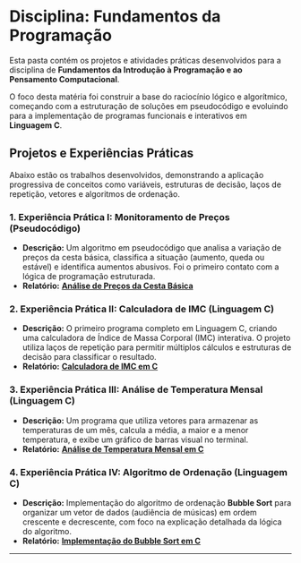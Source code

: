 # Disciplina: Fundamentos da Programação

Esta pasta contém os projetos e atividades práticas desenvolvidos para a disciplina de **Fundamentos da Introdução à Programação e ao Pensamento Computacional**.

O foco desta matéria foi construir a base do raciocínio lógico e algorítmico, começando com a estruturação de soluções em pseudocódigo e evoluindo para a implementação de programas funcionais e interativos em **Linguagem C**.

## Projetos e Experiências Práticas

Abaixo estão os trabalhos desenvolvidos, demonstrando a aplicação progressiva de conceitos como variáveis, estruturas de decisão, laços de repetição, vetores e algoritmos de ordenação.

### 1. Experiência Prática I: Monitoramento de Preços (Pseudocódigo)
- **Descrição:** Um algoritmo em pseudocódigo que analisa a variação de preços da cesta básica, classifica a situação (aumento, queda ou estável) e identifica aumentos abusivos. Foi o primeiro contato com a lógica de programação estruturada.
- **Relatório:** **[Análise de Preços da Cesta Básica](./pseudocode-price-analysis.pdf)**

### 2. Experiência Prática II: Calculadora de IMC (Linguagem C)
- **Descrição:** O primeiro programa completo em Linguagem C, criando uma calculadora de Índice de Massa Corporal (IMC) interativa. O projeto utiliza laços de repetição para permitir múltiplos cálculos e estruturas de decisão para classificar o resultado.
- **Relatório:** **[Calculadora de IMC em C](./c-imc-calculator.pdf)**

### 3. Experiência Prática III: Análise de Temperatura Mensal (Linguagem C)
- **Descrição:** Um programa que utiliza vetores para armazenar as temperaturas de um mês, calcula a média, a maior e a menor temperatura, e exibe um gráfico de barras visual no terminal.
- **Relatório:** **[Análise de Temperatura Mensal em C](./c-monthly-temperature-analysis.pdf)**

### 4. Experiência Prática IV: Algoritmo de Ordenação (Linguagem C)
- **Descrição:** Implementação do algoritmo de ordenação **Bubble Sort** para organizar um vetor de dados (audiência de músicas) em ordem crescente e decrescente, com foco na explicação detalhada da lógica do algoritmo.
- **Relatório:** **[Implementação do Bubble Sort em C](./c-bubble-sort-implementation.pdf)**

---